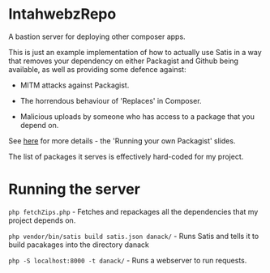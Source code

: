 IntahwebzRepo
=============

A bastion server for deploying other composer apps.

This is just an example implementation of how to actually use Satis in a way that removes your dependency on either Packagist and Github being available, as well as providing some defence against:

* MITM attacks against Packagist.

* The horrendous behaviour of 'Replaces' in Composer.
 
* Malicious uploads by someone who has access to a package that you depend on.

See [here](https://docs.google.com/presentation/d/1Et9xYeFo4RrpBnGycz5XM0rhlDk2c7MRBvv8mMEbPtc/edit?usp=sharing) for more details - the 'Running your own Packagist' slides.

The list of packages it serves is effectively hard-coded for my project.


Running the server
==================

`php fetchZips.php` - Fetches and repackages all the dependencies that my project depends on.
 
`php vendor/bin/satis build satis.json danack/` - Runs Satis and tells it to build pacakages into the directory danack

`php -S localhost:8000 -t danack/` - Runs a webserver to run requests.

 
 
 
 


